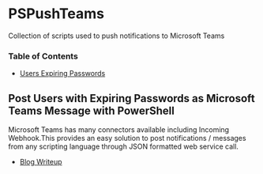 # PSPushTeams
Collection of scripts used to push notifications to Microsoft Teams

### Table of Contents
* [Users Expiring Passwords](https://github.com/bwya77/PSPushTeams/blob/master/README.md#post-users-with-expiring-passwords-as-microsoft-teams-message-with-powershell)

## Post Users with Expiring Passwords as Microsoft Teams Message with PowerShell 

Microsoft Teams has many connectors available including Incoming Webhook.This provides an easy solution to post notifications / messages from any scripting language through JSON formatted web service call.

* [Blog Writeup](https://thelazyadministrator.com/2018/12/07/post-users-with-expiring-passwords-as-team-message-with-powershell/)
